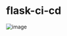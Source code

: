 # flask-ci-cd

![image](https://github.com/user-attachments/assets/236167f0-32f4-4126-b207-0c98ea9f6ac3)
